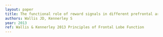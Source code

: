 ```yaml
---
layout: paper
title: The functional role of reward signals in different prefrontal areas
authors: Wallis JD, Kennerley S
year: 2013
ref: Wallis & Kennerley 2013 Principles of Frontal Lobe Function
---
```

